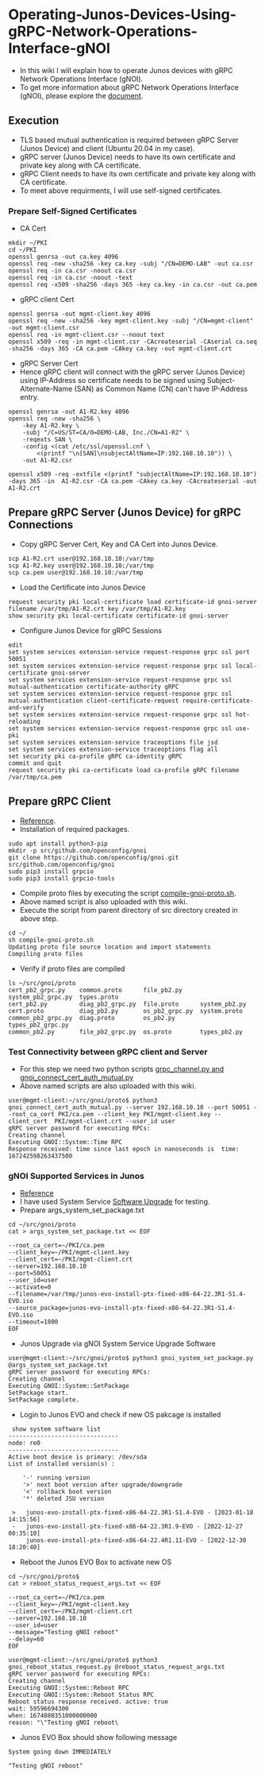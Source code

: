 # Operating-Junos-Devices-Using-gRPC-Network-Operations-Interface-gNOI
* In this wiki I will explain how to operate Junos devices with gRPC Network Operations Interface (gNOI).
* To get more information about gRPC Network Operations Interface (gNOI), please explore the [document](https://grpc.io/).
## Execution
* TLS based mutual authentication  is required between gRPC Server (Junos Device) and client (Ubuntu 20.04 in my case).
* gRPC server (Junos Device) needs to have its  own certificate and private key along with CA certificate.
* gRPC Client needs to have its own certificate and private key along with CA certificate.
* To meet above requirments, I will use self-signed certificates.
### Prepare  Self-Signed Certificates
* CA Cert
```
mkdir ~/PKI
cd ~/PKI
openssl genrsa -out ca.key 4096
openssl req -new -sha256 -key ca.key -subj "/CN=DEMO-LAB" -out ca.csr
openssl req -in ca.csr -noout ca.csr
openssl req -in ca.csr -noout -text
openssl req -x509 -sha256 -days 365 -key ca.key -in ca.csr -out ca.pem
```
* gRPC client Cert
```
openssl genrsa -out mgmt-client.key 4096
openssl req -new -sha256 -key mgmt-client.key -subj "/CN=mgmt-client" -out mgmt-client.csr
openssl req -in mgmt-client.csr --noout text
openssl x509 -req -in mgmt-client.csr -CAcreateserial -CAserial ca.seq -sha256 -days 365 -CA ca.pem -CAkey ca.key -out mgmt-client.crt
```
* gRPC Server Cert
* Hence gRPC client will connect with the gRPC server (Junos Device) using IP-Address so certificate needs to be signed using Subject-Alternate-Name (SAN) as Common Name (CN) can't have IP-Address entry. 
```
openssl genrsa -out A1-R2.key 4096 
openssl req -new -sha256 \
    -key A1-R2.key \
    -subj "/C=US/ST=CA/O=DEMO-LAB, Inc./CN=A1-R2" \
    -reqexts SAN \
    -config <(cat /etc/ssl/openssl.cnf \
        <(printf "\n[SAN]\nsubjectAltName=IP:192.168.10.10")) \
    -out A1-R2.csr

openssl x509 -req -extfile <(printf "subjectAltName=IP:192.168.10.10") -days 365 -in  A1-R2.csr -CA ca.pem -CAkey ca.key -CAcreateserial -out  A1-R2.crt 
```
## Prepare gRPC Server (Junos Device) for gRPC Connections
* Copy gRPC Server Cert, Key and CA Cert into Junos Device.
```
scp A1-R2.crt user@192.168.10.10:/var/tmp
scp A1-R2.key user@192.168.10.10:/var/tmp
scp ca.pem user@192.168.10.10:/var/tmp
```
* Load the Certificate into Junos Device 
```
request security pki local-certificate load certificate-id gnoi-server filename /var/tmp/A1-R2.crt key /var/tmp/A1-R2.key
show security pki local-certificate certificate-id gnoi-server
```
* Configure Junos Device for gRPC Sessions
```
edit
set system services extension-service request-response grpc ssl port 50051
set system services extension-service request-response grpc ssl local-certificate gnoi-server
set system services extension-service request-response grpc ssl mutual-authentication certificate-authority gRPC
set system services extension-service request-response grpc ssl mutual-authentication client-certificate-request require-certificate-and-verify
set system services extension-service request-response grpc ssl hot-reloading
set system services extension-service request-response grpc ssl use-pki
set system services extension-service traceoptions file jsd
set system services extension-service traceoptions flag all
set security pki ca-profile gRPC ca-identity gRPC
commit and quit
request security pki ca-certificate load ca-profile gRPC filename /var/tmp/ca.pem 
```
## Prepare gRPC Client 
 
* [Reference](https://www.juniper.net/documentation/us/en/software/junos/grpc-network-services/topics/topic-map/gnoi-services-configuring.html).
* Installation of required packages.
```
sudo apt install python3-pip
mkdir -p src/github.com/openconfig/gnoi
git clone https://github.com/openconfig/gnoi.git src/github.com/openconfig/gnoi
sudo pip3 install grpcio
sudo pip3 install grpcio-tools
```
* Compile proto files by executing the script [compile-gnoi-proto.sh](https://www.juniper.net/documentation/us/en/software/junos/grpc-network-services/topics/topic-map/gnoi-services-configuring.html).
* Above named script is also uploaded with this wiki.
* Execute the script from parent directory of src directory created in above step.
```
cd ~/
sh compile-gnoi-proto.sh
Updating proto file source location and import statements
Compiling proto files
```
* Verify if proto files are compiled
```
ls ~/src/gnoi/proto
cert_pb2_grpc.py    common.proto      file_pb2.py     system_pb2_grpc.py  types.proto
cert_pb2.py         diag_pb2_grpc.py  file.proto      system_pb2.py
cert.proto          diag_pb2.py       os_pb2_grpc.py  system.proto
common_pb2_grpc.py  diag.proto        os_pb2.py       types_pb2_grpc.py
common_pb2.py       file_pb2_grpc.py  os.proto        types_pb2.py
```

### Test Connectivity between gRPC client and Server 
* For this step we need two python scripts [grpc_channel.py and gnoi_connect_cert_auth_mutual.py](https://www.juniper.net/documentation/us/en/software/junos/grpc-network-services/topics/topic-map/gnoi-services-configuring.html)
* Above named scripts are also uploaded with this wiki.
```
user@mgmt-client:~/src/gnoi/proto$ python3 gnoi_connect_cert_auth_mutual.py --server 192.168.10.10 --port 50051 --root_ca_cert PKI/ca.pem --client_key PKI/mgmt-client.key --client_cert  PKI/mgmt-client.crt --user_id user
gRPC server password for executing RPCs:
Creating channel
Executing GNOI::System::Time RPC
Response received: time since last epoch in nanoseconds is  time: 167242598263437500
```
### gNOI Supported Services in Junos
* [Reference](https://www.juniper.net/documentation/us/en/software/junos/grpc-network-services/topics/topic-map/gnoi-services-overview.html)
* I have used System Service [Software Upgrade](https://www.juniper.net/documentation/us/en/software/junos/grpc-network-services/topics/topic-map/gnoi-system-service.html#id-upgrade-software) for testing. 
* Prepare args_system_set_package.txt
```
cd ~/src/gnoi/proto
cat > args_system_set_package.txt << EOF

--root_ca_cert=~/PKI/ca.pem
--client_key=~/PKI/mgmt-client.key
--client_cert=~/PKI/mgmt-client.crt
--server=192.168.10.10
--port=50051
--user_id=user
--activate=0
--filename=/var/tmp/junos-evo-install-ptx-fixed-x86-64-22.3R1-S1.4-EVO.iso
--source_package=junos-evo-install-ptx-fixed-x86-64-22.3R1-S1.4-EVO.iso
--timeout=1800
EOF
```
* Junos  Upgrade via gNOI System Service Upgrade Software
```
user@mgmt-client:~/src/gnoi/proto$ python3 gnoi_system_set_package.py @args_system_set_package.txt 
gRPC server password for executing RPCs: 
Creating channel
Executing GNOI::System::SetPackage
SetPackage start.
SetPackage complete.
```
* Login to Junos EVO and check if new OS pakcage is installed

```
 show system software list
-------------------------------
node: re0
-------------------------------
Active boot device is primary: /dev/sda
List of installed version(s) :

    '-' running version
    '>' next boot version after upgrade/downgrade
    '<' rollback boot version
    '*' deleted JSU version

 >   junos-evo-install-ptx-fixed-x86-64-22.3R1-S1.4-EVO - [2023-01-18 14:15:56]
 -   junos-evo-install-ptx-fixed-x86-64-22.3R1.9-EVO - [2022-12-27 00:35:10]
     junos-evo-install-ptx-fixed-x86-64-22.4R1.11-EVO - [2022-12-30 18:20:40]
``` 
* Reboot the Junos EVO Box to activate new OS

```
cd ~/src/gnoi/proto$
cat > reboot_status_request_args.txt << EOF

--root_ca_cert=~/PKI/ca.pem
--client_key=~/PKI/mgmt-client.key
--client_cert=~/PKI/mgmt-client.crt
--server=192.168.10.10
--user_id=user
--message="Testing gNOI reboot"
--delay=60
EOF

user@mgmt-client:~/src/gnoi/proto$ python3 gnoi_reboot_status_request.py @reboot_status_request_args.txt
gRPC server password for executing RPCs:
Creating channel
Executing GNOI::System::Reboot RPC
Executing GNOI::System::Reboot Status RPC
Reboot status response received. active: true
wait: 59596694300
when: 1674080351000000000
reason: "\"Testing gNOI reboot\
```
* Junos EVO Box should show following message

```
System going down IMMEDIATELY

"Testing gNOI reboot"
```
